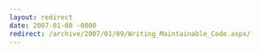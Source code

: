 ```yaml
---
layout: redirect
date: 2007-01-08 -0800
redirect: /archive/2007/01/09/Writing_Maintainable_Code.aspx/
---
```

